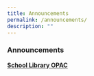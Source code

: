 ```yaml
---
title: Announcements
permalink: /announcements/
description: ""
---
```

### **Announcements**
**[School Library OPAC](https://staging.d2mqouuee1j5o.amplifyapp.com/students/school-library/)**<br>
